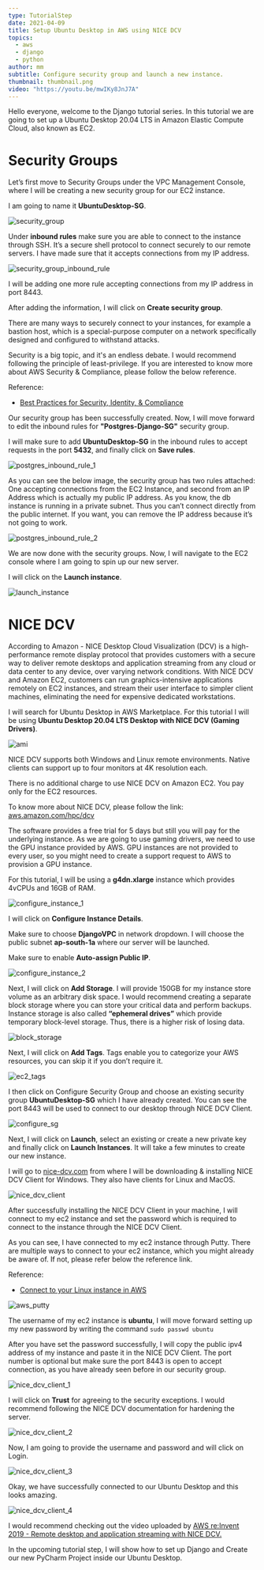 ```yaml
---
type: TutorialStep
date: 2021-04-09
title: Setup Ubuntu Desktop in AWS using NICE DCV
topics:
  - aws
  - django
  - python
author: mm
subtitle: Configure security group and launch a new instance.
thumbnail: thumbnail.png
video: "https://youtu.be/mwIKy8JnJ7A"
---
```


Hello everyone, welcome to the Django tutorial series. In this tutorial
we are going to set up a Ubuntu Desktop 20.04 LTS in Amazon Elastic
Compute Cloud, also known as EC2.

# Security Groups

Let’s first move to Security Groups under the VPC Management Console, where
I will be creating a new security group for our EC2 instance.

I am going to name it **UbuntuDesktop-SG**.

![security_group](steps/step1.png)

Under **inbound rules** make sure you are able to connect to the instance
through SSH. It’s a secure shell protocol to connect securely to our remote
servers. I have made sure that it accepts connections from my IP address.

![security_group_inbound_rule](steps/step2.png)

I will be adding one more rule accepting connections from my IP address in port 8443.

After adding the information, I will click on **Create security group**.

There are many ways to securely connect to your instances,
for example a bastion host, which is a special-purpose computer
on a network specifically designed and configured to withstand attacks.

Security is a big topic, and it's an endless debate. I would recommend following
the principle of least-privilege. If you are interested to know more about
AWS Security & Compliance, please follow the below reference.

Reference:

- [Best Practices for Security, Identity, & Compliance](https://aws.amazon.com/architecture/security-identity-compliance)

Our security group has been successfully created. Now, I will move forward to edit the
inbound rules for **"Postgres-Django-SG"** security group.

I will make sure to add **UbuntuDesktop-SG** in the inbound rules to accept requests in the port **5432**, and
finally click on **Save rules**.

![postgres_inbound_rule_1](steps/step3.png)

As you can see the below image, the security group has two rules attached: One accepting connections
from the EC2 Instance, and second from an IP Address which is actually my public IP address. As you know,
the db instance is running in a private subnet. Thus you can’t connect directly from the public internet.
If you want, you can remove the IP address because it’s not going to work.

![postgres_inbound_rule_2](steps/step4.png)

We are now done with the security groups. Now, I will navigate to the EC2 console
where I am going to spin up our new server.

I will click on the **Launch instance**.

![launch_instance](steps/step5.png)

# NICE DCV

According to Amazon - NICE Desktop Cloud Visualization (DCV) is a high-performance remote display protocol that provides
customers with a secure way to deliver remote desktops and application streaming from any cloud or
data center to any device, over varying network conditions. With NICE DCV and Amazon EC2, customers
can run graphics-intensive applications remotely on EC2 instances, and stream their user interface to
simpler client machines, eliminating the need for expensive dedicated workstations.

I will search for Ubuntu Desktop in AWS Marketplace. For this tutorial I will be using
**Ubuntu Desktop 20.04 LTS Desktop with NICE DCV (Gaming Drivers)**.

![ami](steps/step6.png)

NICE DCV supports both Windows and Linux remote environments. Native clients can support up to four monitors at 4K
resolution each.

There is no additional charge to use NICE DCV on Amazon EC2. You pay only for the EC2 resources.

To know more about NICE DCV, please follow the link: [aws.amazon.com/hpc/dcv](https://aws.amazon.com/hpc/dcv/)

The software provides a free trial for 5 days but still you will pay for the underlying instance.
As we are going to use gaming drivers, we need to use the GPU instance provided by AWS. GPU instances are not
provided to every user, so you might need to create a support request to AWS to provision a GPU instance.

For this tutorial, I will be using a **g4dn.xlarge** instance which provides 4vCPUs and 16GB of RAM.

![configure_instance_1](steps/step7.png)

I will click on **Configure Instance Details**.

Make sure to choose **DjangoVPC** in network dropdown. I will choose the public subnet **ap-south-1a** where our server
will be launched.

Make sure to enable **Auto-assign Public IP**.

![configure_instance_2](steps/step8.png)

Next, I will click on **Add Storage**. I will provide 150GB for my instance store volume as an arbitrary disk space.
I would recommend creating a separate block storage where you can store your critical data and perform backups.
Instance storage is also called **“ephemeral drives”** which provide temporary block-level storage.
Thus, there is a higher risk of losing data.

![block_storage](steps/step9.png)

Next, I will click on **Add Tags**. Tags enable you to categorize your AWS resources, you can skip it if you don’t require it.

![ec2_tags](steps/step10.png)

I then click on Configure Security Group and choose an existing
security group **UbuntuDesktop-SG** which I have already created. You can see the port 8443 will be used to
connect to our desktop through NICE DCV Client.

![configure_sg](steps/step11.png)

Next, I will click on **Launch**, select an existing or create a new private key
and finally click on **Launch Instances**. It will take a few minutes to create our new instance.

I will go to [nice-dcv.com](https://www.nice-dcv.com/) from where I will be downloading & installing
NICE DCV Client for Windows. They also have clients for Linux and MacOS.

![nice_dcv_client](steps/step12.png)

After successfully installing the NICE DCV Client in your machine,
I will connect to my ec2 instance and set the password which is required
to connect to the instance through the NICE DCV Client.

As you can see, I have connected to my ec2 instance through Putty.
There are multiple ways to connect to your ec2 instance, which you might
already be aware of. If not, please refer below the reference link.

Reference:

- [Connect to your Linux instance in AWS](https://docs.aws.amazon.com/AWSEC2/latest/UserGuide/AccessingInstances.html)

![aws_putty](steps/step13.png)

The username of my ec2 instance is **ubuntu**, I will move forward
setting up my new password by writing the command `sudo passwd ubuntu`

After you have set the password successfully, I will copy the public ipv4 address of my instance
and paste it in the NICE DCV Client. The port number is optional but make sure the port 8443 is
open to accept connection, as you have already seen before in our security group.

![nice_dcv_client_1](steps/step14.png)

I will click on **Trust** for agreeing to the security exceptions.
I would recommend following the NICE DCV documentation for hardening the server.

![nice_dcv_client_2](steps/step15.png)

Now, I am going to provide the username and password and will click on Login.

![nice_dcv_client_3](steps/step16.png)

Okay, we have successfully connected to our Ubuntu Desktop and this looks amazing.

![nice_dcv_client_4](steps/step17.png)

I would recommend checking
out the video uploaded by [AWS re:Invent 2019 - Remote desktop and application streaming with NICE DCV.](https://www.youtube.com/watch?v=id0kOnY6wLw)

In the upcoming tutorial step, I will show how to set up Django and Create our new PyCharm Project inside our Ubuntu Desktop.
